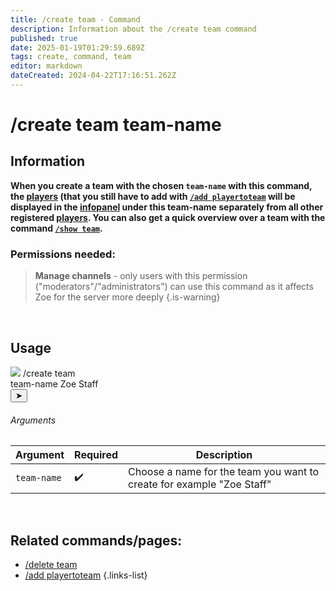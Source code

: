 ```yaml
---
title: /create team - Command
description: Information about the /create team command
published: true
date: 2025-01-19T01:29:59.689Z
tags: create, command, team
editor: markdown
dateCreated: 2024-04-22T17:16:51.262Z
---
```


# /create team team-name
## Information
**When you create a team with the chosen `team-name` with this command, the [players](/en/terms/player) (that you still have to add with [`/add playertoteam`](/en/commands/team/addplayer) will be displayed in the  [infopanel](/en/features/infochannel) under this team-name separately from all other registered [players](/en/terms/player). You can also get a quick overview over a team with the command [`/show team`](/en/commands/team/show).**
<br>

### Permissions needed:
>**Manage channels** - only users with this permission ("moderators"/"administrators") can use this command as it affects Zoe for the server more deeply {.is-warning}

<br>

## Usage
<div class="discord-preview">
    <div class="dcp-chatbar">
        <img src="https://zoe-discord-bot.ch/img/favicon.ico" class="dcp-avatar">
        <span class="dcp-command">/create team</span>
        <div class="dcp-args">
            <div class="dcp-arg">
                <span class="dcp-arg-label">team-name</span>
                <span class="dcp-arg-value">Zoe Staff</span>
            </div>
        </div>
        <button class="dcp-send-btn">&#10148;</button> 
    </div>
</div>

###### Arguments
| Argument | Required | Description |
|----------|----------|-------------|
| `team-name` | :heavy_check_mark: | Choose a name for the team you want to create for example "Zoe Staff" |
<br>

## Related commands/pages:
-   [/delete team](/en/commands/team/delete)
-   [/add playertoteam](/en/commands/team/addplayer)
{.links-list}